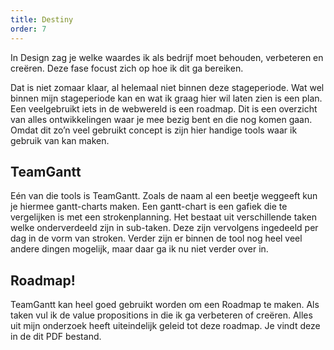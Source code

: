 ```yaml
---
title: Destiny
order: 7
---
```


In Design zag je welke waardes ik als bedrijf moet behouden, verbeteren en creëren. Deze fase focust zich op hoe ik dit ga bereiken.

Dat is niet zomaar klaar, al helemaal niet binnen deze stageperiode. Wat wel binnen mijn stageperiode kan en wat ik graag hier wil laten zien is een plan. Een veelgebruikt iets in de webwereld is een roadmap. Dit is een overzicht van alles ontwikkelingen waar je mee bezig bent en die nog komen gaan. Omdat dit zo’n veel gebruikt concept is zijn hier handige tools waar ik gebruik van kan maken.

## TeamGantt
Eén van die tools is TeamGantt. Zoals de naam al een beetje weggeeft kun je hiermee gantt-charts maken. Een gantt-chart is een gafiek die te vergelijken is met een strokenplanning. Het bestaat uit verschillende taken welke onderverdeeld zijn in sub-taken. Deze zijn vervolgens ingedeeld per dag in de vorm van stroken. Verder zijn er binnen de tool nog heel veel andere dingen mogelijk, maar daar ga ik nu niet verder over in. 

## Roadmap!
TeamGantt kan heel goed gebruikt worden om een Roadmap te maken. Als taken vul ik de value propositions in die ik ga verbeteren of creëren. Alles uit mijn onderzoek heeft uiteindelijk geleid tot deze roadmap. Je vindt deze in de dit PDF bestand.  
